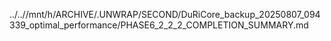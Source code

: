 ../..//mnt/h/ARCHIVE/.UNWRAP/SECOND/DuRiCore_backup_20250807_094339_optimal_performance/PHASE6_2_2_2_COMPLETION_SUMMARY.md